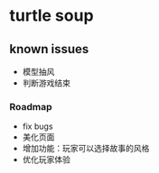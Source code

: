 # turtle soup
## known issues
+ 模型抽风
+ 判断游戏结束
### Roadmap
+ fix bugs
+ 美化页面
+ 增加功能：玩家可以选择故事的风格
+ 优化玩家体验